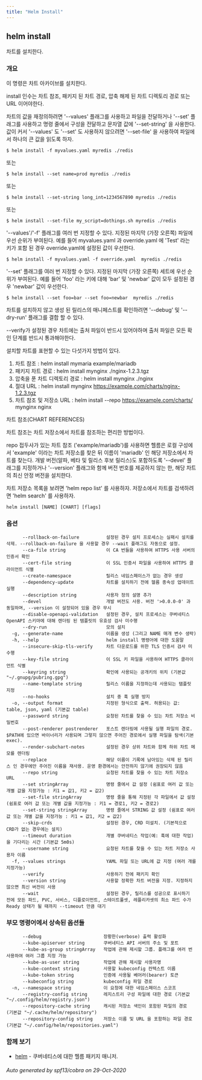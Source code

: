 ```yaml
---
title: "Helm Install"
---
```


## helm install

차트를 설치한다.

### 개요


이 명령은 차트 아카이브를 설치한다.

install 인수는 차트 참조, 패키지 된 차트 경로,
압축 해제 된 차트 디렉토리 경로 또는 URL 이어야한다.

차트의 값을 재정의하려면 '--values' 플래그를 사용하고 파일을 전달하거나
'--set' 플래그를 사용하고 명령 줄에서 구성을 전달하고
문자열 값에 '--set-string' 을 사용한다.
값이 커서 '--values' 도 '--set' 도 사용하지 않으려면
'--set-file' 을 사용하여 파일에서 하나의 큰 값을 읽도록 하자.

    $ helm install -f myvalues.yaml myredis ./redis

또는

    $ helm install --set name=prod myredis ./redis

또는

    $ helm install --set-string long_int=1234567890 myredis ./redis

또는

    $ helm install --set-file my_script=dothings.sh myredis ./redis

'--values'/'-f' 플래그를 여러 번 지정할 수 있다. 지정된 마지막 (가장 오른쪽) 파일에 우선 순위가 부여된다.
예를 들어 myvalues.yaml 과 override.yaml 에 'Test' 라는 키가 포함 된 경우
override.yaml에 설정된 값이 우선한다.

    $ helm install -f myvalues.yaml -f override.yaml  myredis ./redis

'--set' 플래그를 여러 번 지정할 수 있다. 지정된 마지막 (가장 오른쪽) 세트에 우선 순위가 부여된다.
예를 들어 'foo' 라는 키에 대해 'bar' 및 'newbar' 값이 모두 설정된 경우
'newbar' 값이 우선한다.

    $ helm install --set foo=bar --set foo=newbar  myredis ./redis


차트를 설치하지 않고 생성 된 릴리스의 매니페스트를 확인하려면
'--debug' 및 '--dry-run' 플래그를 결합 할 수 있다.

--verify가 설정된 경우 차트에는 출처 파일이 반드시 있어야하며
출처 파일은 모든 확인 단계를 반드시 통과해야한다.

설치할 차트를 표현할 수 있는 다섯가지 방법이 있다.

1. 차트 참조 : helm install mymaria example/mariadb
2. 패키지 차트 경로 : helm install mynginx ./nginx-1.2.3.tgz
3. 압축을 푼 차트 디렉토리 경로 : helm install mynginx ./nginx
4. 절대 URL : helm install mynginx https://example.com/charts/nginx-1.2.3.tgz
5. 차트 참조 및 저장소 URL : helm install --repo https://example.com/charts/ mynginx nginx

차트 참조(CHART REFERENCES)

차트 참조는 차트 저장소에서 차트를 참조하는 편리한 방법이다.

repo 접두사가 있는 차트 참조 ('example/mariadb')를 사용하면
헬름은 로컬 구성에서 'example' 이라는 차트 저장소를 찾은 뒤
이름이 'mariadb' 인 해당 저장소에서 차트를 찾는다. 개발 버전(알파, 베타 및 릴리스 후보 릴리스)도
포함하도록 '--devel' 플래그를 지정하거나 '--version' 플래그와
함께 버전 번호를 제공하지 않는 한, 해당 차트의 최신 안정 버전을 설치한다.

차트 저장소 목록을 보려면 'helm repo list' 를 사용하자.
저장소에서 차트를 검색하려면 'helm search' 를 사용하자.


```
helm install [NAME] [CHART] [flags]
```

### 옵션

```
      --rollback-on-failure          설정된 경우 설치 프로세스는 실패시 설치를 삭제. --rollback-on-failure 을 사용할 경우 --wait 플래그도 자동으로 설정.
      --ca-file string               이 CA 번들을 사용하여 HTTPS 사용 서버의 인증서 확인
      --cert-file string             이 SSL 인증서 파일을 사용하여 HTTPS 클라이언트 식별
      --create-namespace             릴리스 네임스페이스가 없는 경우 생성
      --dependency-update            차트를 설치하기 전에 헬름 종속성 업데이트 실행
      --description string           사용자 정의 설명 추가
      --devel                        개발 버전도 사용. 버전 '>0.0.0-0' 과 동일하며, --version 이 설정되어 있을 경우 무시
      --disable-openapi-validation   설정된 경우, 설치 프로세스는 쿠버네티스 OpenAPI 스키마에 대해 렌더링 된 템플릿의 유효성 검사 미수행
      --dry-run                      모의 설치
  -g, --generate-name                이름을 생성 (그리고 NAME 매개 변수 생략)
  -h, --help                         helm install 명령어에 대한 도움말
      --insecure-skip-tls-verify     차트 다운로드를 위한 TLS 인증서 검사 미수행
      --key-file string              이 SSL 키 파일을 사용하여 HTTPS 클라이언트 식별
      --keyring string               확인에 사용되는 공개키의 위치 (기본값 "~/.gnupg/pubring.gpg")
      --name-template string         릴리스 이름을 지정하는데 사용되는 탬플릿 지정
      --no-hooks                     설치 중 훅 실행 방지
  -o, --output format                지정된 형식으로 출력. 허용되는 값: table, json, yaml (기본값 table)
      --password string              요청된 차트를 찾을 수 있는 차트 저장소 비밀번호
      --post-renderer postrenderer   포스트 렌더링에 사용될 실행 파일의 경로. $PATH에 있으면 바이너리가 사용되며 그렇지 않으면 주어진 경로에서 실행 파일을 탐색(기본 exec).
      --render-subchart-notes        설정된 경우 상위 차트와 함께 하위 차트 메모를 렌더링
      --replace                      해당 이름이 기록에 남아있는 삭제 된 릴리스 인 경우에만 주어진 이름을 재사용. 운영 환경에서는 안전하지 않기에 권장되지 않음
      --repo string                  요청된 차트를 찾을 수 있는 차트 저장소 URL
      --set stringArray              명령 줄에서 값 설정 (쉼표로 여러 값 또는 개별 값을 지정가능 : 키1 = 값1, 키2 = 값2)
      --set-file stringArray         명령 줄을 통해 지정된 각 파일에서 값 설정 (쉼표로 여러 값 또는 개별 값을 지정가능 : 키1 = 경로1, 키2 = 경로2)
      --set-string stringArray       명령 줄에서 STRING 값 설정 (쉼표로 여러 값 또는 개별 값을 지정가능 : 키1 = 값1, 키2 = 값2)
      --skip-crds                    설정된 경우, CRD 미설치. (기본적으로 CRD가 없는 경우에는 설치)
      --timeout duration             개별 쿠버네티스 작업(예: 훅에 대한 작업)을 기다리는 시간 (기본값 5m0s)
      --username string              요청된 차트를 찾을 수 있는 차트 저장소 사용자 이름
  -f, --values strings               YAML 파일 또는 URL에 값 지정 (여러 개를 지정가능)
      --verify                       사용하기 전에 패키지 확인
      --version string               사용할 정확한 차트 버전을 지정. 지정하지 않으면 최신 버전이 사용
      --wait                         설정된 경우, 릴리스를 성공으로 표시하기 전에 모든 파드, PVC, 서비스, 디플로이먼트, 스테이트풀셋, 레플리카셋의 최소 파드 수가 Ready 상태가 될 때까지 --timeout 만큼 대기
```

### 부모 명령어에서 상속된 옵션들

```
      --debug                       장황한(verbose) 출력 활성화
      --kube-apiserver string       쿠버네티스 API 서버의 주소 및 포트
      --kube-as-group stringArray   작업에 관해 제시할 그룹. 플래그를 여러 번 사용하여 여러 그룹 지정 가능
      --kube-as-user string         작업에 관해 제시할 사용자명
      --kube-context string         사용할 kubeconfig 컨텍스트 이름
      --kube-token string           인증에 사용될 베어러(bearer) 토큰
      --kubeconfig string           kubeconfig 파일 경로
  -n, --namespace string            이 요청에 대한 네임스페이스 스코프
      --registry-config string      레지스트리 구성 파일에 대한 경로 (기본값 "~/.config/helm/registry.json")
      --repository-cache string     캐시된 저장소 색인이 포함된 파일의 경로 (기본값 "~/.cache/helm/repository")
      --repository-config string    저장소 이름 및 URL 을 포함하는 파일 경로 (기본값 "~/.config/helm/repositories.yaml")
```

### 함께 보기

* [helm](helm.md)	 - 쿠버네티스에 대한 헬름 패키지 매니저.

###### Auto generated by spf13/cobra on 29-Oct-2020
